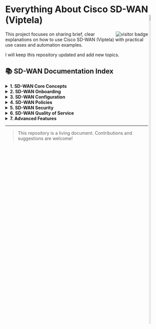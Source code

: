 # Everything About Cisco SD-WAN (Viptela) <img src="images/Ansible.png" width="10%" height="50%" align="right" />

<img align="right" valign="center" src="https://visitor-badge.laobi.icu/badge?page_id=network.tocoder.network.tocoder" alt="visitor badge"/>

This project focuses on sharing brief, clear explanations on how to use Cisco SD-WAN (Viptela) with practical use cases and automation examples.

I will keep this repository updated and add new topics.

## 📚 SD-WAN Documentation Index

<details>
  <summary><b>1. SD-WAN Core Concepts</b></summary>
  <ul>
    <li><a href="01_SD-WAN_Core_Concepts/README.md">Core Concepts Overview</a></li>
  </ul>
</details>
<details>
  <summary><b>2. SD-WAN Onboarding</b></summary>
  <ul>
    <li><a href="02_SD-WAN_Onboarding/README.md">Onboarding Steps</a></li>
  </ul>
</details>
<details>
  <summary><b>3. SD-WAN Configuration</b></summary>
  <ul>
    <li><a href="03_SD-WAN_Configuration/README.md">Configuration Guide</a></li>
  </ul>
</details>
<details>
  <summary><b>4. SD-WAN Policies</b></summary>
  <ul>
    <li><a href="04_SD-WAN_Policies/README.md">Policy Types & Examples</a></li>
  </ul>
</details>
<details>
  <summary><b>5. SD-WAN Security</b></summary>
  <ul>
    <li><a href="05_SD-WAN_Security/README.md">Security Concepts</a></li>
  </ul>
</details>
<details>
  <summary><b>6. SD-WAN Quality of Service</b></summary>
  <ul>
    <li><a href="06_SD-WAN_Quality_of_Service/README.md">QoS Overview</a></li>
  </ul>
</details>
<details>
  <summary><b>7. Advanced Features</b></summary>
  <ul>
    <li><a href="07_Advanced_Features/README.md">Advanced Features</a></li>
  </ul>
</details>

---

> This repository is a living document. Contributions and suggestions are welcome!